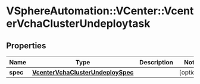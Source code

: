 # VSphereAutomation::VCenter::VcenterVchaClusterUndeploytask

## Properties
Name | Type | Description | Notes
------------ | ------------- | ------------- | -------------
**spec** | [**VcenterVchaClusterUndeploySpec**](VcenterVchaClusterUndeploySpec.md) |  | [optional] 


